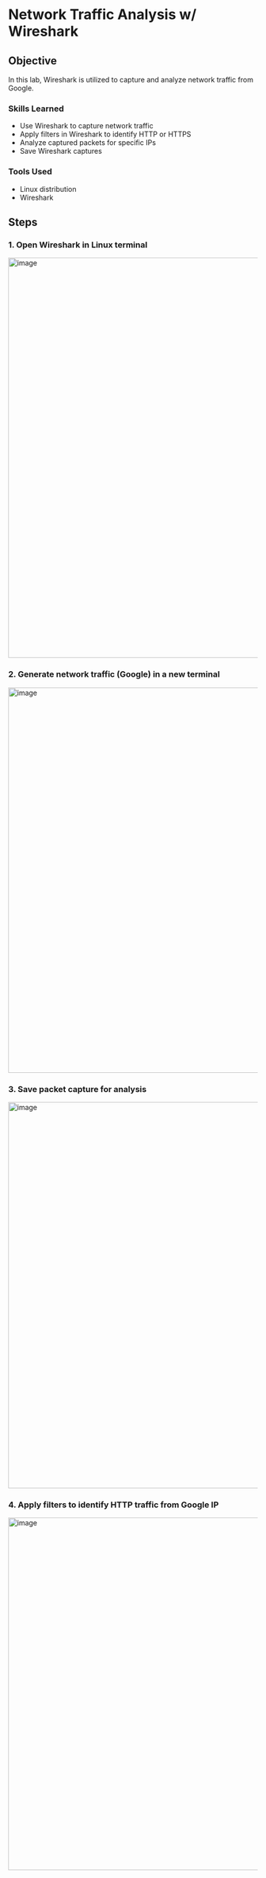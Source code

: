 # Network Traffic Analysis w/ Wireshark

## Objective

In this lab, Wireshark is utilized to capture and analyze network traffic from Google.

### Skills Learned

 - Use Wireshark to capture network traffic
 - Apply filters in Wireshark to identify HTTP or HTTPS
 - Analyze captured packets for specific IPs
 - Save Wireshark captures

### Tools Used

- Linux distribution
- Wireshark

## Steps

### 1. Open Wireshark in Linux terminal
<img width="1556" height="808" alt="image" src="https://github.com/user-attachments/assets/e4128bb6-26cc-4511-9cd1-c58f5349571a" />



### 2. Generate network traffic (Google) in a new terminal
<img width="1106" height="778" alt="image" src="https://github.com/user-attachments/assets/1977890b-7c26-4602-a117-51e72bf4eaf1" />


### 3. Save packet capture for analysis
<img width="1110" height="780" alt="image" src="https://github.com/user-attachments/assets/0a49362f-51be-4e61-b872-c79cff79502d" />


### 4. Apply filters to identify HTTP traffic from Google IP
<img width="1001" height="712" alt="image" src="https://github.com/user-attachments/assets/acc2ae5c-f4eb-4f7f-a2bb-13ed62e14aeb" />

